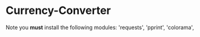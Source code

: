 # Currency-Converter

Note you **must** install the following modules:
'requests',
'pprint',
'colorama',
